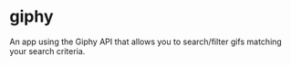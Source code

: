 # giphy

An app using the Giphy API that allows you to search/filter gifs matching your search criteria.

